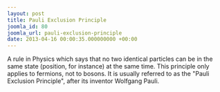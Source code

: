 ```yaml
---
layout: post
title: Pauli Exclusion Principle
joomla_id: 80
joomla_url: pauli-exclusion-principle
date: 2013-04-16 00:00:35.000000000 +00:00
---
```

<p>A rule in Physics which says that no two identical particles can be in the same state (position, for instance) at the same time. This principle only applies to fermions, not to bosons. It is usually referred to as the "Pauli Exclusion Principle", after its inventor Wolfgang Pauli.</p>
